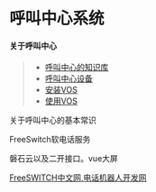 # 呼叫中心系统

#### 关于呼叫中心

> * [呼叫中心的知识库](knowledge.md)
> * [呼叫中心设备](./ipgateway.md)
> * [安装VOS](callcenter/vos_install.md)
> * [使用VOS](callcenter/vos_use.md)



关于呼叫中心的基本常识

FreeSwitch软电话服务

磐石云以及二开接口。vue大屏

[FreeSWITCH中文网,电话机器人开发网](http://www.freeswitch.net.cn/index.html)




